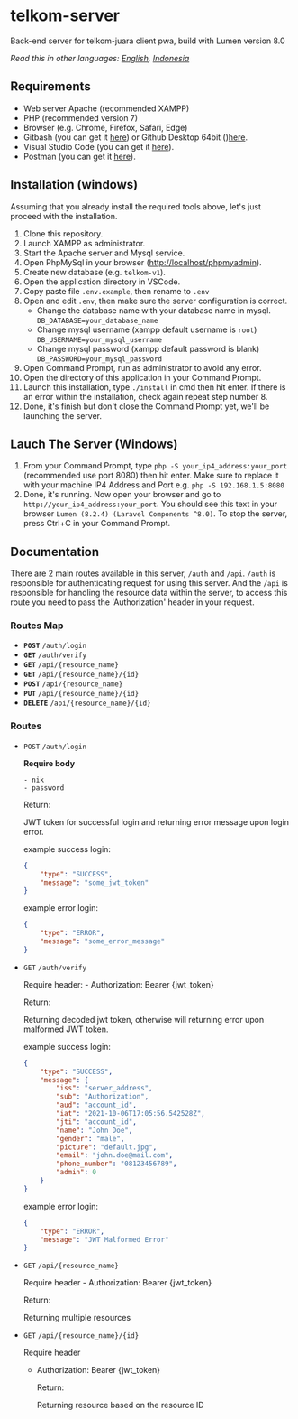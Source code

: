 # telkom-server

 Back-end server for telkom-juara client pwa, build with Lumen version 8.0

 *Read this in other languages: [English](https://github.com/diolan12/telkom-server), [Indonesia](https://github.com/diolan12/telkom-server/blob/main/README.id.md)*

## Requirements

- Web server Apache (recommended XAMPP)
- PHP (recommended version 7)
- Browser (e.g. Chrome, Firefox, Safari, Edge)
- Gitbash (you can get it [here](https://git-scm.com/downloads)) or Github Desktop 64bit ()[here](https://desktop.github.com/).
- Visual Studio Code (you can get it [here](https://code.visualstudio.com/Download)).
- Postman (you can get it [here](https://www.postman.com/downloads/)).

## Installation (windows)

Assuming that you already install the required tools above, let's just proceed with the installation.

1. Clone this repository.
2. Launch XAMPP as administrator.
3. Start the Apache server and Mysql service.
4. Open PhpMySql in your browser (<http://localhost/phpmyadmin>).
5. Create new database (e.g. `telkom-v1`).
6. Open the application directory in VSCode.
7. Copy paste file `.env.example`, then rename to `.env`
8. Open and edit `.env`, then make sure the server configuration is correct.
    - Change the database name with your database name in mysql.
    `DB_DATABASE=your_database_name`
    - Change mysql username (xampp default username is `root`)
    `DB_USERNAME=your_mysql_username`
    - Change mysql password (xampp default password is blank)
    `DB_PASSWORD=your_mysql_password`
9. Open Command Prompt, run as administrator to avoid any error.
10. Open the directory of this application in your Command Prompt.
11. Launch this installation, type `./install` in cmd then hit enter.
    If there is an error within the installation, check again repeat step number 8.
12. Done, it's finish but don't close the Command Prompt yet, we'll be launching the server.

## Lauch The Server (Windows)

1. From your Command Prompt, type `php -S your_ip4_address:your_port` (recommended use port 8080) then hit enter.
    Make sure to replace it with your machine IP4 Address and Port e.g. `php -S 192.168.1.5:8080`
2. Done, it's running. Now open your browser and go to `http://your_ip4_address:your_port`. You should see this text in your browser `Lumen (8.2.4) (Laravel Components ^8.0)`.
To stop the server, press Ctrl+C in your Command Prompt.

## Documentation

There are 2 main routes available in this server, `/auth` and `/api`. `/auth` is responsible for authenticating request for using this server. And the `/api` is responsible for handling the resource data within the server, to access this route you need to pass the 'Authorization' header in your request.

### Routes Map

- **`POST`** `/auth/login`
- **`GET`** `/auth/verify`
- **`GET`** `/api/{resource_name}`
- **`GET`** `/api/{resource_name}/{id}`
- **`POST`** `/api/{resource_name}`
- **`PUT`** `/api/{resource_name}/{id}`
- **`DELETE`** `/api/{resource_name}/{id}`

### Routes

- `POST` `/auth/login`

    **Require body**

      - nik
      - password

    Return:

    JWT token for successful login and returning error message upon login error.

  example success login:

    ```json
    {
        "type": "SUCCESS",
        "message": "some_jwt_token"
    }
    ```

    example error login:

    ```json
    {
        "type": "ERROR",
        "message": "some_error_message"
    }
    ```

- `GET` `/auth/verify`

    Require header:
      - Authorization: Bearer {jwt_token}

    Return:

    Returning decoded jwt token, otherwise will returning error upon malformed JWT token.

    example success login:

    ```json
    {
        "type": "SUCCESS",
        "message": {
            "iss": "server_address",
            "sub": "Authorization",
            "aud": "account_id",
            "iat": "2021-10-06T17:05:56.542528Z",
            "jti": "account_id",
            "name": "John Doe",
            "gender": "male",
            "picture": "default.jpg",
            "email": "john.doe@mail.com",
            "phone_number": "08123456789",
            "admin": 0
        }
    }
    ```

  example error login:

    ```json
    {
        "type": "ERROR",
        "message": "JWT Malformed Error"
    }
    ```

- `GET` `/api/{resource_name}`

    Require header
      - Authorization: Bearer {jwt_token}
  
    Return:

    Returning multiple resources

- `GET` `/api/{resource_name}/{id}`
  
    Require header
  - Authorization: Bearer {jwt_token}

    Return:

    Returning resource based on the resource ID
